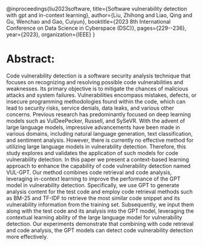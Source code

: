 @inproceedings{liu2023software,
  title={Software vulnerability detection with gpt and in-context learning},
  author={Liu, Zhihong and Liao, Qing and Gu, Wenchao and Gao, Cuiyun},
  booktitle={2023 8th International Conference on Data Science in Cyberspace (DSC)},
  pages={229--236},
  year={2023},
  organization={IEEE}
}

# Abstract:
Code vulnerability detection is a software security analysis technique that focuses on recognizing and resolving possible code vulnerabilities and weaknesses. Its primary objective is to mitigate the chances of malicious attacks and system failures. Vulnerabilities encompass mistakes, defects, or insecure programming methodologies found within the code, which can lead to security risks, service denials, data leaks, and various other concerns. Previous research has predominantly focused on deep learning models such as VulDeePecker, Russell, and SySeVR. With the advent of large language models, impressive advancements have been made in various domains, including natural language generation, text classification, and sentiment analysis. However, there is currently no effective method for utilizing large language models in vulnerability detection. Therefore, this study explores and validates the application of such models for code vulnerability detection. In this paper we present a context-based learning approach to enhance the capability of code vulnerability detection named VUL-GPT. Our method combines code retrieval and code analysis, leveraging in-context learning to improve the performance of the GPT model in vulnerability detection. Specifically, we use GPT to generate analysis content for the test code and employ code retrieval methods such as BM-25 and TF-IDF to retrieve the most similar code snippet and its vulnerability information from the training set. Subsequently, we input them along with the test code and its analysis into the GPT model, leveraging the contextual learning ability of the large language model for vulnerability detection. Our experiments demonstrate that combining with code retrieval and code analysis, the GPT models can detect code vulnerability detection more effectively.
